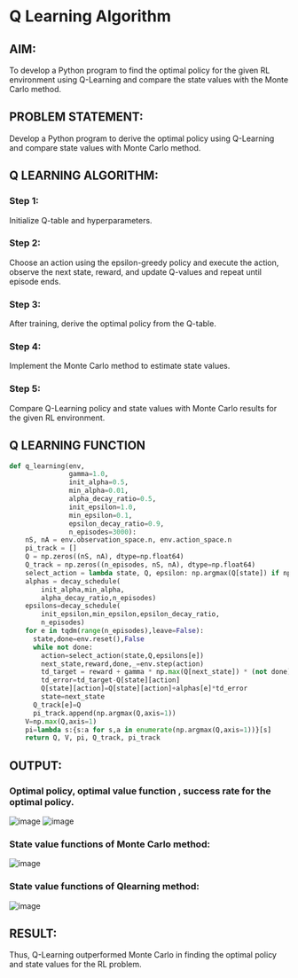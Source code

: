 # Q Learning Algorithm


## AIM:
To develop a Python program to find the optimal policy for the given RL environment using Q-Learning and compare the state values with the Monte Carlo method.

## PROBLEM STATEMENT:
Develop a Python program to derive the optimal policy using Q-Learning and compare state values with Monte Carlo method.

## Q LEARNING ALGORITHM:
### Step 1:
Initialize Q-table and hyperparameters.

### Step 2:
Choose an action using the epsilon-greedy policy and execute the action, observe the next state, reward, and update Q-values and repeat until episode ends.

### Step 3:
After training, derive the optimal policy from the Q-table.

### Step 4:
Implement the Monte Carlo method to estimate state values.

### Step 5:
Compare Q-Learning policy and state values with Monte Carlo results for the given RL environment.

## Q LEARNING FUNCTION
```python
def q_learning(env, 
               gamma=1.0,
               init_alpha=0.5,
               min_alpha=0.01,
               alpha_decay_ratio=0.5,
               init_epsilon=1.0,
               min_epsilon=0.1,
               epsilon_decay_ratio=0.9,
               n_episodes=3000):
    nS, nA = env.observation_space.n, env.action_space.n
    pi_track = []
    Q = np.zeros((nS, nA), dtype=np.float64)
    Q_track = np.zeros((n_episodes, nS, nA), dtype=np.float64)
    select_action = lambda state, Q, epsilon: np.argmax(Q[state]) if np.random.random() > epsilon else np.random.randint(len(Q[state]))
    alphas = decay_schedule(
        init_alpha,min_alpha,
        alpha_decay_ratio,n_episodes)
    epsilons=decay_schedule(
        init_epsilon,min_epsilon,epsilon_decay_ratio,
        n_episodes)
    for e in tqdm(range(n_episodes),leave=False):
      state,done=env.reset(),False
      while not done:
        action=select_action(state,Q,epsilons[e])
        next_state,reward,done,_=env.step(action)
        td_target = reward + gamma * np.max(Q[next_state]) * (not done)
        td_error=td_target-Q[state][action]
        Q[state][action]=Q[state][action]+alphas[e]*td_error
        state=next_state
      Q_track[e]=Q
      pi_track.append(np.argmax(Q,axis=1))
    V=np.max(Q,axis=1)
    pi=lambda s:{s:a for s,a in enumerate(np.argmax(Q,axis=1))}[s]
    return Q, V, pi, Q_track, pi_track
```
## OUTPUT:
### Optimal policy, optimal value function , success rate for the optimal policy.
![image](https://github.com/Kayalvizhi02/q-learning/assets/75413726/722f88f0-23fb-40bf-9ee3-a6432d12566c)
![image](https://github.com/Kayalvizhi02/q-learning/assets/75413726/49c96488-eec0-4fe0-a489-fd66a0d92432)

### State value functions of Monte Carlo method:

![image](https://github.com/Kayalvizhi02/q-learning/assets/75413726/f7ef8f5b-b42f-4a79-b527-cf66bef04b08)

### State value functions of Qlearning method:
![image](https://github.com/Kayalvizhi02/q-learning/assets/75413726/1757c4b6-e2fa-490c-b2e1-e15ff0f55d00)

## RESULT:

Thus, Q-Learning outperformed Monte Carlo in finding the optimal policy and state values for the RL problem.
